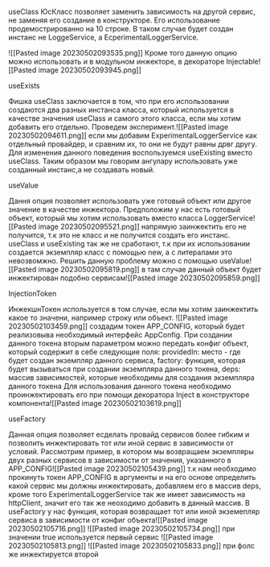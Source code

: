 
useClass
ЮсКласс позволяет заменить зависимость на другой сервис, не заменяя его создание в конструкторе. Его использование продемострированно на 10 строке. В таком случае будет создан инстанс не LoggeService, а EcperimentalLoggerService.

![[Pasted image 20230502093535.png]]
Кроме того данную опцию можно использовать и в модульном инжекторе, в декораторе Injectable![[Pasted image 20230502093945.png]]

useExists

Фишка useClass заключается в том, что при его использовании создаются два разных инстанса класса, который используется в качестве значения useClass и самого этого класса, если мы хотим добавить его отдельно. Проведем эксперимент.![[Pasted image 20230502094611.png]]
если мы добавим ExperimentalLoggerService как отдельный провайдер, и сравним их, то они не будут равны дрвг другу. Для изменения данного поведения воспользуемся useExisting вместо useClass. Таким образом мы говорим ангулару использовать уже созданный инстанс,а не создавать новый.

useValue

Дання опция позволяет использовать уже готовый объект или другое значение в качестве инжектора. Предположим у нас есть готовый объект, который мы хотим использовать вместо класса LoggerService![[Pasted image 20230502095521.png]]
напрямую заинжектить его не получится, т.к это не класс и не получится создать его инстанс. useClass и useExisting так же не сработают, т.к при их использовании создается экземпляр класс с помощью new, а с литералами это невозвомжно. Решить данную проблему можно с помощью useValue![[Pasted image 20230502095819.png]]
в там случае данный объект будет инжектирован подобно сервисам![[Pasted image 20230502095859.png]]

InjectionToken

ИнжекшнТокен используется в том случае, если мы хотим заинжектить какое то значени, например строку или объект.
![[Pasted image 20230502103459.png]]
создадим токен APP_CONFIG, который будет реализовыва необходимый интерфейс AppConfig. При создании данного токена вторым параметром можно передать конфиг объект, который содержит в себе следующие поля:
providedIn: место - где будет создан экземпляр данного сервиса,
factory: функция, которая будет вызываться при создании экземпляра данного токена,
deps: массив зависимостей, которые необходимы для создания экземпляра данного токена
Для использования данного токена необходимо проинжектировать его при помощи декоратора Inject в конструкторе компонента![[Pasted image 20230502103619.png]]

useFactory

Данная опция позволяет есделать провайд сервисов более гибким и позволить инжектировать тот или иной сервис в зависимости от условий. Рассмотрим пример, в котором мы возвращаем экземпляры двух разных сервисов в зависимости от значения, указанного в APP_CONFIG![[Pasted image 20230502105439.png]]
т.к нам необходимо прокинуть токен APP_CONFIG в аргументы и на его основе определить какой сервис мы должны инжектировать, добавляем его в массив deps, кроме того ExperimentalLoggerService так же имеет зависимость на httpClient, значит его так же неоходимо добавить в данный массив. В useFactory у нас функция, которая возвращает тот или иной экземепляр сервиса в зависимости от конфиг объекта![[Pasted image 20230502105716.png]]
![[Pasted image 20230502105734.png]]
при значении true используется первый сервис
![[Pasted image 20230502105813.png]]
![[Pasted image 20230502105833.png]]
при фолс же инжектируется второй